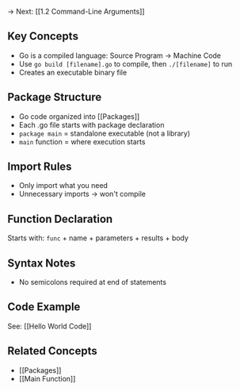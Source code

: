 → Next: [[1.2 Command-Line Arguments]]

## Key Concepts

- Go is a compiled language: Source Program → Machine Code
- Use `go build [filename].go` to compile, then `./[filename]` to run
- Creates an executable binary file

## Package Structure

- Go code organized into [[Packages]]
- Each .go file starts with package declaration
- `package main` = standalone executable (not a library)
- `main` function = where execution starts

## Import Rules

- Only import what you need
- Unnecessary imports → won't compile

## Function Declaration

Starts with: `func` + name + parameters + results + body

## Syntax Notes

- No semicolons required at end of statements

## Code Example

See: [[Hello World Code]]

## Related Concepts

- [[Packages]]
- [[Main Function]]